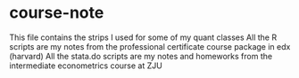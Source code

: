 # course-note
This file contains the strips I used for some of my quant classes
All the R scripts are my notes from the professional certificate course package in edx (harvard)
All the stata.do scripts are my notes and homeworks from the intermediate econometrics course at ZJU 
